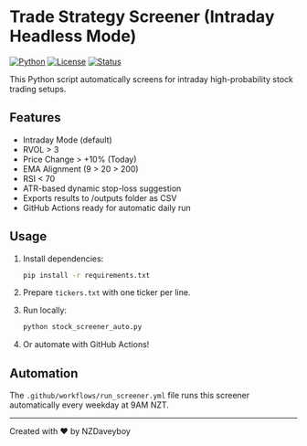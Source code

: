 # Trade Strategy Screener (Intraday Headless Mode)

[![Python](https://img.shields.io/badge/Python-3.10-blue)](https://www.python.org/)
[![License](https://img.shields.io/badge/License-MIT-green)](LICENSE)
[![Status](https://img.shields.io/badge/Status-Active-brightgreen)]()

This Python script automatically screens for intraday high-probability stock trading setups.

## Features
- Intraday Mode (default)
- RVOL > 3
- Price Change > +10% (Today)
- EMA Alignment (9 > 20 > 200)
- RSI < 70
- ATR-based dynamic stop-loss suggestion
- Exports results to /outputs folder as CSV
- GitHub Actions ready for automatic daily run

## Usage
1. Install dependencies:
   ```bash
   pip install -r requirements.txt
   ```

2. Prepare `tickers.txt` with one ticker per line.

3. Run locally:
   ```bash
   python stock_screener_auto.py
   ```

4. Or automate with GitHub Actions!

## Automation
The `.github/workflows/run_screener.yml` file runs this screener automatically every weekday at 9AM NZT.

---
Created with ❤️ by NZDaveyboy